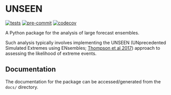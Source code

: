 # UNSEEN

[![tests](https://github.com/AusClimateService/unseen/actions/workflows/tests.yml/badge.svg)](https://github.com/AusClimateService/unseen/actions/workflows/tests.yml)
[![pre-commit](https://github.com/AusClimateService/unseen/actions/workflows/pre-commit.yml/badge.svg)](https://github.com/AusClimateService/unseen/actions/workflows/pre-commit.yml)
[![codecov](https://codecov.io/gh/AusClimateService/unseen/branch/master/graph/badge.svg?token=OCNJ29LV5C)](https://codecov.io/gh/AusClimateService/unseen)

A Python package for the analysis of large forecast ensembles.

Such analysis typically involves implementing the UNSEEN (UNprecedented Simulated Extremes using ENsembles;
[Thompson et al 2017](https://doi.org/10.1038/s41467-017-00275-3))
approach to assessing the likelihood of extreme events.

## Documentation

The documentation for the package can be accessed/generated from the `docs/` directory.
